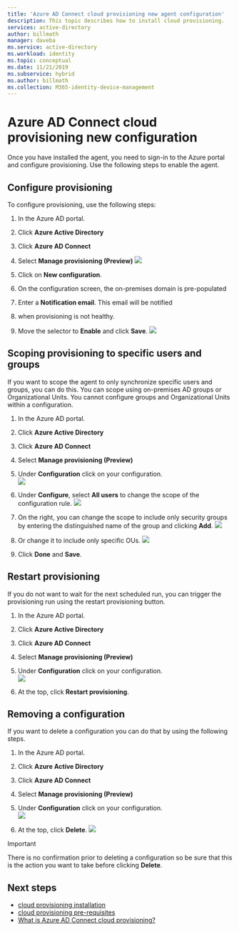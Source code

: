 ```yaml
---
title: 'Azure AD Connect cloud provisioning new agent configuration'
description: This topic describes how to install cloud provisioning.
services: active-directory
author: billmath
manager: daveba
ms.service: active-directory
ms.workload: identity
ms.topic: conceptual
ms.date: 11/21/2019
ms.subservice: hybrid
ms.author: billmath
ms.collection: M365-identity-device-management
---
```


# Azure AD Connect cloud provisioning new configuration

Once you have installed the agent, you need to sign-in to the Azure portal and configure provisioning.  Use the following steps to enable the agent.

## Configure provisioning
To configure provisioning, use the following steps:

1.  In the Azure AD portal.
2.  Click **Azure Active Directory**
3.  Click **Azure AD Connect**
4.  Select **Manage provisioning (Preview)**
![](media/how-to-cloud-prov-manage/manage1.png)

5.  Click on **New configuration**.
6.  On the configuration screen, the on-premises domain is pre-populated
8. Enter a **Notification email**. This email will be notified 
9. when provisioning is not healthy.  
9. Move the selector to **Enable** and click **Save**.
![](media/tutorial-single-forest/newconfig2.png)

## Scoping provisioning to specific users and groups
If you want to scope the agent to only synchronize specific users and groups, you can do this. You can scope using on-premises AD groups or Organizational Units. You cannot configure groups and Organizational Units within a configuration. 

1.  In the Azure AD portal.
2.  Click **Azure Active Directory**
3.  Click **Azure AD Connect**
4.  Select **Manage provisioning (Preview)**
5.  Under **Configuration** click on your configuration.  
![](media/how-to-cloud-prov-manage/scope1.png)

6.  Under **Configure**, select **All users** to change the scope of the configuration rule.
![](media/how-to-cloud-prov-manage/scope2.png)

7. On the right, you can change the scope to include only security groups by entering the distinguished name of the group and clicking **Add**.
![](media/how-to-cloud-prov-manage/scope3.png)

8. Or change it to include only specific OUs.
![](media/how-to-cloud-prov-manage/scope4.png)

9.  Click **Done** and **Save**.

## Restart provisioning 
If you do not want to wait for the next scheduled run, you can trigger the provisioning run using the restart provisioning button. 
1.  In the Azure AD portal.
2.  Click **Azure Active Directory**
3.  Click **Azure AD Connect**
4.  Select **Manage provisioning (Preview)**
5.  Under **Configuration** click on your configuration.  
![](media/how-to-cloud-prov-manage/scope1.png)

6.  At the top, click **Restart provisioning**.

## Removing a configuration
If you want to delete a configuration you can do that by using the following steps.

1.  In the Azure AD portal.
2.  Click **Azure Active Directory**
3.  Click **Azure AD Connect**
4.  Select **Manage provisioning (Preview)**
5.  Under **Configuration** click on your configuration.  
![](media/how-to-cloud-prov-manage/scope1.png)

6.  At the top, click **Delete**.
![](media/how-to-cloud-prov-manage/remove1.png)

>[!IMPORTANT]
>There is no confirmation prior to deleting a configuration so be sure that this is the action you want to take before clicking **Delete**.


## Next steps 

- [cloud provisioning installation](how-to-cloud-prov-install.md)
- [cloud provisioning pre-requisites](how-to-cloud-prov-prereq.md) 
- [What is Azure AD Connect cloud provisioning?](whatis-cloud-prov.md)
